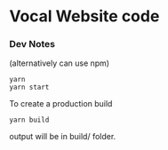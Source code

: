 
# Vocal Website code

### Dev Notes
(alternatively can use npm)

```
yarn 
yarn start
```
To create a production build
```
yarn build
```
output will be in build/ folder.

